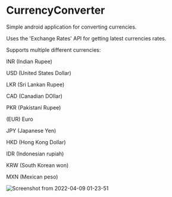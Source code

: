 # CurrencyConverter
Simple android application for converting currencies.

Uses the 'Exchange Rates' API for getting latest currencies rates.

Supports multiple different currencies:

INR (Indian Rupee)

USD (United States Dollar)

LKR (Sri Lankan Rupee)

CAD (Canadian DOllar)

PKR (Pakistani Rupee)

(EUR) Euro

JPY (Japanese Yen)

HKD (Hong Kong Dollar)

IDR (Indonesian rupiah)

KRW (South Korean won)

MXN (Mexican peso)

![Screenshot from 2022-04-09 01-23-51](https://user-images.githubusercontent.com/90063033/162526127-8c9cb78b-9f4d-48ca-b0f8-772b3c036529.png)

